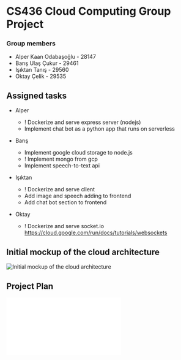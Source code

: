 # CS436 Cloud Computing Group Project

### Group members
* Alper Kaan Odabaşoğlu - 28147
* Barış Ulaş Çukur - 29461
* Işıktan Tanış - 29560
* Oktay Çelik - 29535

## Assigned tasks

* Alper
    * ! Dockerize and serve express server (nodejs)
    * Implement chat bot as a python app that runs on serverless

* Barış
    * Implement google cloud storage to node.js
    * ! Implement mongo from gcp
    * Implement speech-to-text api

* Işıktan
    * ! Dockerize and serve client
    * Add image and speech adding to frontend
    * Add chat bot section to frontend

* Oktay
    * ! Dockerize and serve socket.io https://cloud.google.com/run/docs/tutorials/websockets


## Initial mockup of the cloud architecture

![Initial mockup of the cloud architecture](https://i.imgur.com/awlnXV7.png)

## Project Plan 

![Project Plan](./CS436%20Project%20Plan.pdf)

